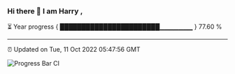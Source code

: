 ### Hi there 👋 I am Harry , 

⏳ Year progress { ███████████████████████▁▁▁▁▁▁▁ } 77.60 %

---

⏰ Updated on Tue, 11 Oct 2022 05:47:56 GMT

![Progress Bar CI](https://github.com/duykhang68/duykhang68/workflows/Progress%20Bar%20CI/badge.svg)
